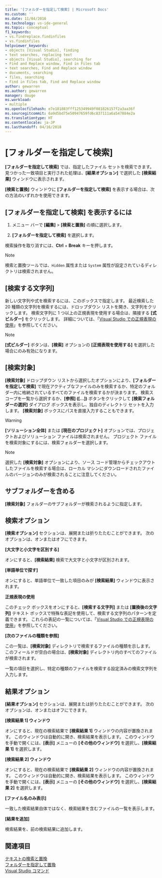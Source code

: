 ```yaml
---
title: '[フォルダーを指定して検索] | Microsoft Docs'
ms.custom: ''
ms.date: 11/04/2016
ms.technology: vs-ide-general
ms.topic: conceptual
f1_keywords:
- vs.findreplace.findinfiles
- vs.findinfiles
helpviewer_keywords:
- objects [Visual Studio], finding
- text searches, replacing text
- objects [Visual Studio], searching for
- Find and Replace window, Find in Files tab
- text searches, Find and Replace window
- documents, searching
- files, searching
- Find in Files tab, Find and Replace window
author: gewarren
ms.author: gewarren
manager: douge
ms.workload:
- multiple
ms.openlocfilehash: e7e181883fff125349949f081826157f2a3aa36f
ms.sourcegitcommit: 6a9d5bd75e50947659fd6c837111a6a547884e2a
ms.translationtype: HT
ms.contentlocale: ja-JP
ms.lasthandoff: 04/16/2018
---
```

# <a name="find-in-files"></a>[フォルダーを指定して検索]

**[フォルダーを指定して検索]** では、指定したファイル セットを検索できます。 見つかった一致項目と実行された処理は、**[結果オプション]** で選択した **[検索結果]** ウィンドウに表示されます。

**[検索と置換]** ウィンドウに **[フォルダーを指定して検索]** を表示する場合は、次の方法のいずれかを使用できます。

## <a name="to-display-find-in-files"></a>[フォルダーを指定して検索] を表示するには

1. メニュー バーで **[編集]** > **[検索と置換]** の順に選択します。

1. **[フォルダーを指定して検索]** を選択します。

検索操作を取り消すには、**Ctrl** + **Break** キーを押します。

> [!NOTE]
> 検索と置換ツールでは、`Hidden` 属性または `System` 属性が設定されているディレクトリは検索されません。

## <a name="find-what"></a>[検索する文字列]

新しい文字列や式を検索するには、このボックスで指定します。 最近検索した 20 種類の文字列を検索するには、ドロップダウン リストを開き、文字列をクリックします。 検索文字列に 1 つ以上の正規表現を使用する場合は、隣接する **[式ビルダー]** をクリックします。 詳細については、「[Visual Studio での正規表現の使用](../ide/using-regular-expressions-in-visual-studio.md)」を参照してください。

> [!NOTE]
> **[式ビルダー]** ボタンは、**[検索]** オプションの **[正規表現を使用する]** を選択した場合にのみ有効になります。

## <a name="look-in"></a>[検索対象]

**[検索対象]** ドロップダウン リストから選択したオプションにより、**[フォルダーを指定して検索]** で現在アクティブなファイルのみを検索するか、特定のフォルダー内に格納されているすべてのファイルを検索するかが決まります。 検索スコープを一覧から選択するか、**[参照] ([...])** ボタンをクリックして **[検索フォルダーの選択]** ダイアログ ボックスを表示し、独自のディレクトリ セットを入力します。 **[検索対象]** ボックスにパスを直接入力することもできます。

> [!WARNING]
> **[ソリューション全体]** または **[現在のプロジェクト]** オプションでは、プロジェクトおよびソリューション ファイルは検索されません。 プロジェクト ファイルを検索対象にするには、検索フォルダーを選択します。

> [!NOTE]
> 選択した **[検索対象]** オプションにより、ソース コード管理からチェックアウトしたファイルを検索する場合は、ローカル マシンにダウンロードされたファイルのバージョンのみが検索されることに注意してください。

## <a name="include-subfolders"></a>サブフォルダーを含める

**[検索対象]** フォルダーのサブフォルダーが検索されるように指定します。

## <a name="find-options"></a>検索オプション

**[検索オプション]** セクションは、展開または折りたたむことができます。 次のオプションは、オンまたはオフにできます。

**[大文字と小文字を区別する]**  

オンにすると、**[検索結果]** 検索で大文字と小文字が区別されます。

**[単語単位で探す]**  

オンにすると、単語単位で一致した項目のみが **[検索結果]** ウィンドウに表示されます。

**正規表現の使用**  

このチェック ボックスをオンにすると、**[検索する文字列]** または **[置換後の文字列]** テキスト ボックスで特殊な表記を使用して、検索する文字列のパターンを定義できます。 これらの表記の一覧については、「[Visual Studio での正規表現の使用](../ide/using-regular-expressions-in-visual-studio.md)」を参照してください。

**[次のファイルの種類を参照]**  

この一覧は、**[検索対象]** ディレクトリで検索するファイルの種類を示します。 このフィールドが空白の場合は、**[検索対象]** ディレクトリ内のすべてのファイルが検索されます。

一覧の項目を選択し、特定の種類のファイルを検索する設定済みの検索文字列を入力します。

## <a name="result-options"></a>結果オプション

**[結果オプション]** セクションは、展開または折りたたむことができます。 次のオプションは、オンまたはオフにできます。

**[検索結果 1] ウィンドウ**  

オンにすると、現在の検索結果で **[検索結果 1]** ウィンドウの内容が置換されます。 このウィンドウは自動的に開き、検索結果を表示します。 このウィンドウを手動で開くには、**[表示]** メニューの **[その他のウィンドウ]** を選択し、**[検索結果 1]** を選択します。

**[検索結果 2] ウィンドウ**

オンにすると、現在の検索結果で **[検索結果 2]** ウィンドウの内容が置換されます。 このウィンドウは自動的に開き、検索結果を表示します。 このウィンドウを手動で開くには、**[表示]** メニューの **[その他のウィンドウ]** を選択し、**[検索結果 2]** を選択します。

**[ファイル名のみ表示]**

一致した検索結果自体ではなく、検索結果を含むファイルの一覧を表示します。

**[結果を追加]**

検索結果を、前の検索結果に追加します。

## <a name="see-also"></a>関連項目

[テキストの検索と置換](../ide/finding-and-replacing-text.md)  
[フォルダーを指定して置換](../ide/replace-in-files.md)  
[Visual Studio コマンド](../ide/reference/visual-studio-commands.md)
